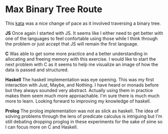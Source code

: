 # Max Binary Tree Route

This [kata](https://www.codewars.com/kata/57e5279b7cf1aea5cf000359) was a nice change of pace as it involved traversing a binary tree. 


**JS** 
Once again I started with JS. It seems like I either need to get better with one of the languages to feel confortable using those while I think through the problem or just accept that JS will remain the first language. 

**C**
Was able to get some more practice and a better understanding in allocating and freeing memory with this exercise. I would like to start the next problem with C as it seems to help me visualize an image of how the data is passed and structured.

**Haskell**
The haskell implementation was eye opening. This was my first interaction with Just, Maybe, and Nothing. I have heard or monads before but they always sounded very abstract. Actually using them in practice makes them seem much more approachable. I'm sure there is much much more to learn. Looking forward to improving my knowledge of haskell.

**Prolog**
The prolog implementation was not as slick as haskell. The idea of solving problems through the lens of predicate calculus is intriguing but I'm still debating dropping proglog in these experiments for the sake of sime so I can focus more on C and Haskell.


